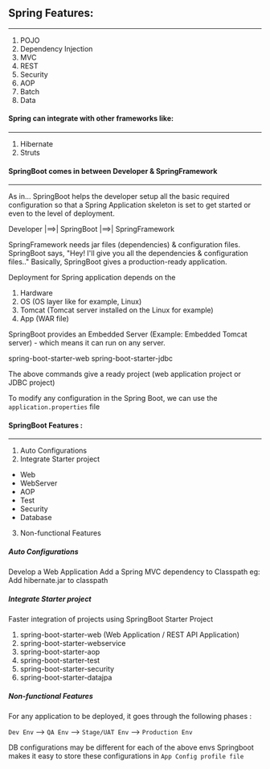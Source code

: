 ## Spring Features:
-------------------

1. POJO
2. Dependency Injection
3. MVC
4. REST
5. Security
6. AOP
7. Batch
8. Data


#### Spring can integrate with other frameworks like:
----------------------------------------------------

1. Hibernate
2. Struts


#### SpringBoot comes in between Developer & SpringFramework
------------------------------------------------------------

As in... SpringBoot helps the developer setup all the basic required configuration so that a Spring Application skeleton is set to get started or even to the level of deployment.

Developer |==>| SpringBoot |==>| SpringFramework

SpringFramework needs jar files (dependencies) & configuration files.
SpringBoot says, "Hey! I'll give you all the dependencies & configuration files.."
Basically, SpringBoot gives a production-ready application.

Deployment for Spring application depends on the 

1. Hardware
2. OS (OS layer like for example, Linux)
3. Tomcat (Tomcat server installed on the Linux for example)
4. App (WAR file)


SpringBoot provides an Embedded Server (Example: Embedded Tomcat server) - which means it can run on any server.

spring-boot-starter-web
spring-boot-starter-jdbc

The above commands give a ready project (web application project or JDBC project)

To modify any configuration in the Spring Boot, we can use the `application.properties` file 

#### SpringBoot Features :
---------------------------

1. Auto Configurations
2. Integrate Starter project
  - Web
  - WebServer
  - AOP
  - Test
  - Security
  - Database
3. Non-functional Features


##### Auto Configurations

Develop a Web Application
Add a Spring MVC dependency to Classpath 
eg: Add hibernate.jar to classpath 


##### Integrate Starter project

Faster integration of projects using SpringBoot Starter Project

1. spring-boot-starter-web (Web Application / REST API Application)
2. spring-boot-starter-webservice
3. spring-boot-starter-aop
4. spring-boot-starter-test
5. spring-boot-starter-security
6. spring-boot-starter-datajpa

##### Non-functional Features

For any application to be deployed, it goes through the following phases :

`Dev Env` --> `QA Env` --> `Stage/UAT Env` --> `Production Env`

DB configurations may be different for each of the above envs
Springboot makes it easy to store these configurations in `App Config profile file`

